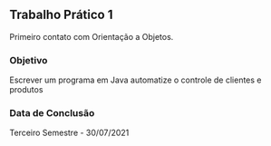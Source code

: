 ## Trabalho Prático 1
Primeiro contato com Orientação a Objetos.
### Objetivo
Escrever um programa em Java automatize o controle de clientes e produtos


### Data de Conclusão
Terceiro Semestre - 30/07/2021

